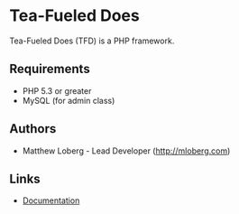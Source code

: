# Tea-Fueled Does

Tea-Fueled Does (TFD) is a PHP framework.

## Requirements

* PHP 5.3 or greater
* MySQL (for admin class)

## Authors

* Matthew Loberg - Lead Developer (http://mloberg.com)

## Links

* [Documentation](http://teafueleddoes.com/docs/)